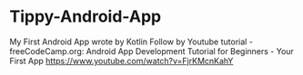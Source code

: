 # Tippy-Android-App
My First Android App wrote by Kotlin
Follow by Youtube tutorial - freeCodeCamp.org:
Android App Development Tutorial for Beginners - Your First App
https://www.youtube.com/watch?v=FjrKMcnKahY
